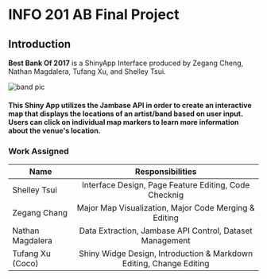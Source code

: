 # INFO 201 AB Final Project 
## Introduction
**Best Bank Of 2017** is a ShinyApp Interface produced by Zegang Cheng, Nathan Magdalera, Tufang Xu, and Shelley Tsui.

![band pic]("Leaflet.markercluster-1.0.3/band.jpg") 

#### This Shiny App utilizes the Jambase API in order to create an interactive map that displays the locations of an artist/band based on user input. Users can click on individual map markers to learn more information about the venue's location.

### Work Assigned

| Name        | Responsibilities |           
| ------------- |:-------------:| 
| Shelley Tsui      | Interface Design, Page Feature Editing, Code Checknig | 
| Zegang Chang     | Major Map Visualization, Major Code Merging & Editing       |  
| Nathan Magdalera  | Data Extraction, Jambase API Control, Dataset Management    |    
| Tufang Xu (Coco) | Shiny Widge Design, Introduction & Markdown Editing, Change Editing |
